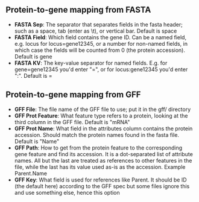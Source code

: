 ## Protein-to-gene mapping from FASTA

* **FASTA Sep**: The separator that separates fields in the fasta header; such as a space, tab (enter as \t), or vertical bar. Default is space
* **FASTA Field**: Which field contains the gene ID. Can be a named field, e.g. locus for locus=gene12345, or a number for non-named fields, in which case the fields will be counted from 0 (the protein accession). Default is gene
* **FASTA KV**: The key-value separator for named fields. E.g. for gene=gene12345 you'd enter "=", or for locus:gene12345 you'd enter ":". Default is =

## Protein-to-gene mapping from GFF

* **GFF File**:  The file name of the GFF file to use; put it in the gff/ directory
* **GFF Prot Feature**: What feature type refers to a protein, looking at the third column in the GFF file. Default is "mRNA"
* **GFF Prot Name**: What field in the attributes column contains the protein accession. Should match the protein names found in the fasta file. Default is "Name"
* **GFF Path**: How to get from the protein feature to the corresponding gene feature and find its accession. It is a dot-separated list of attribute names. All but the last are treated as references to other features in the file, while the last has its value used as-is as the accession. Example Parent.Name
* **GFF Key**: What field is used for references like Parent. It should be ID (the default here) according to the GFF spec but some files ignore this and use something else, hence this option
